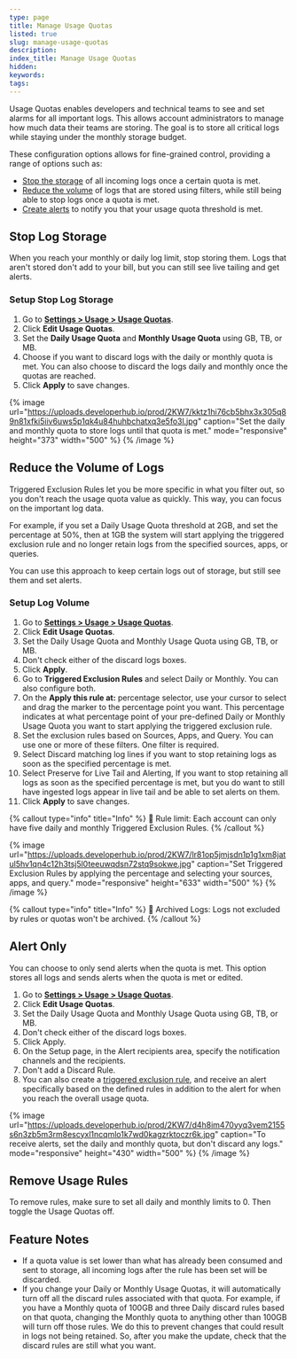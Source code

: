 ```yaml
---
type: page
title: Manage Usage Quotas
listed: true
slug: manage-usage-quotas
description: 
index_title: Manage Usage Quotas
hidden: 
keywords: 
tags: 
---
```



Usage Quotas enables developers and technical teams to see and set alarms for all important logs. This allows account administrators to manage how much data their teams are storing. The goal is to store all critical logs while staying under the monthly storage budget.

These configuration options allows for fine-grained control, providing a range of options such as:

- [Stop the storage](https://app.developerhub.io/#stop-log-storage) of all incoming logs once a certain quota is met.
- [Reduce the volume](https://app.developerhub.io/#reduce-the-volume-of-logs) of logs that are stored using filters, while still being able to stop logs once a quota is met.
- [Create alerts](https://app.developerhub.io/#alert-only) to notify you that your usage quota threshold is met.

## Stop Log Storage

When you reach your monthly or daily log limit, stop storing them. Logs that aren't stored don't add to your bill, but you can still see live tailing and get alerts.

### Setup Stop Log Storage

1. Go to [**Settings &gt; Usage &gt; Usage Quotas**](https://app.mezmo.com/manage/usage-quotas).
2. Click **Edit Usage Quotas**.
3. Set the **Daily Usage Quota** and **Monthly Usage Quota** using GB, TB, or MB.
4. Choose if you want to discard logs with the daily or monthly quota is met. You can also choose to discard the logs daily and monthly once the quotas are reached.
5. Click **Apply** to save changes.

{% image url="https://uploads.developerhub.io/prod/2KW7/kktz1hi76cb5bhx3x305q89n81xfki5iiv6uws5p1qk4u84huhbchatxq3e5fo3l.jpg" caption="Set the daily and monthly quota to store logs until that quota is met." mode="responsive" height="373" width="500" %}
{% /image %}

## Reduce the Volume of Logs

Triggered Exclusion Rules let you be more specific in what you filter out, so you don't reach the usage quota value as quickly. This way, you can focus on the important log data.

For example, if you set a Daily Usage Quota threshold at 2GB, and set the percentage at 50%, then at 1GB the system will start applying the triggered exclusion rule and no longer retain logs from the specified sources, apps, or queries.

You can use this approach to keep certain logs out of storage, but still see them and set alerts.

### Setup Log Volume

1. Go to [**Settings &gt; Usage &gt; Usage Quotas**](https://app.mezmo.com/manage/usage-quotas).
2. Click **Edit Usage Quotas**.
3. Set the Daily Usage Quota and Monthly Usage Quota using GB, TB, or MB.
4. Don't check either of the discard logs boxes.
5. Click **Apply**.
6. Go to **Triggered Exclusion Rules** and select Daily or Monthly. You can also configure both.
7. On the **Apply this rule at:** percentage selector, use your cursor to select and drag the marker to the percentage point you want. This percentage indicates at what percentage point of your pre-defined Daily or Monthly Usage Quota you want to start applying the triggered exclusion rule.
8. Set the exclusion rules based on Sources, Apps, and Query. You can use one or more of these filters. One filter is required.
9. Select Discard matching log lines if you want to stop retaining logs as soon as the specified percentage is met.
10. Select Preserve for Live Tail and Alerting, If you want to stop retaining all logs as soon as the specified percentage is met, but you do want to still have ingested logs appear in live tail and be able to set alerts on them.
11. Click **Apply** to save changes.

{% callout type="info" title="Info" %}
📘 Rule limit: Each account can only have five daily and monthly Triggered Exclusion Rules.
{% /callout %}

{% image url="https://uploads.developerhub.io/prod/2KW7/lr81op5jmjsdn1p1g1xm8jatul5hv1qn4c12h3tsj5l0teeuwqdsn72stq9sokwe.jpg" caption="Set Triggered Exclusion Rules by applying the percentage and selecting your sources, apps, and query." mode="responsive" height="633" width="500" %}
{% /image %}

{% callout type="info" title="Info" %}
📘 Archived Logs: Logs not excluded by rules or quotas won't be archived.
{% /callout %}

## Alert Only

You can choose to only send alerts when the quota is met. This option stores all logs and sends alerts when the quota is met or edited.

1. Go to [**Settings &gt; Usage &gt; Usage Quotas**](https://app.mezmo.com/manage/usage-quotas).
2. Click **Edit Usage Quotas**.
3. Set the Daily Usage Quota and Monthly Usage Quota using GB, TB, or MB.
4. Don't check either of the discard logs boxes.
5. Click Apply.
6. On the Setup page, in the Alert recipients area, specify the notification channels and the recipients.
7. Don't add a Discard Rule.
8. You can also create a [triggered exclusion rule](https://app.developerhub.io/#reduce-the-volume-of-logs), and receive an alert specifically based on the defined rules in addition to the alert for when you reach the overall usage quota.

{% image url="https://uploads.developerhub.io/prod/2KW7/d4h8im470yyq3vem2155s6n3zb5m3rm8escyxl1ncqmlo1k7wd0kagzrktoczr6k.jpg" caption="To receive alerts, set the daily and monthly quota, but don't discard any logs." mode="responsive" height="430" width="500" %}
{% /image %}

## Remove Usage Rules

To remove rules, make sure to set all daily and monthly limits to 0. Then toggle the Usage Quotas off.

## Feature Notes

- If a quota value is set lower than what has already been consumed and sent to storage, all incoming logs after the rule has been set will be discarded.
- If you change your Daily or Monthly Usage Quotas, it will automatically turn off all the discard rules associated with that quota. For example, if you have a Monthly quota of 100GB and three Daily discard rules based on that quota, changing the Monthly quota to anything other than 100GB will turn off those rules. We do this to prevent changes that could result in logs not being retained. So, after you make the update, check that the discard rules are still what you want.